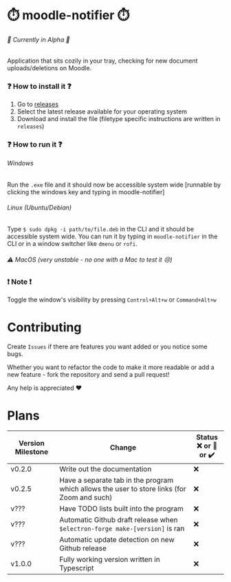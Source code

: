 # :stopwatch:	 moodle-notifier :stopwatch:
###### :construction:		Currently in Alpha :construction:	
Application that sits cozily in your tray, checking for new document uploads/deletions on Moodle.

### :question:	How to install it :question:	
1. Go to [releases](https://github.com/volovikariel/Moodle_Notifier/releases/)
2. Select the latest release available for your operating system
3. Download and install the file (filetype specific instructions are written in `releases`)

### :question: How to run it :question:
###### Windows
Run the `.exe` file and it should now be accessible system wide [runnable by clicking the windows key and typing in moodle-notifier]

###### Linux (Ubuntu/Debian)
Type `$ sudo dpkg -i path/to/file.deb` in the CLI and it should be accessible system wide.
You can run it by typing in `moodle-notifier` in the CLI or in a  window switcher like `dmenu` or `rofi`. 

###### :warning:	MacOS (very unstable - no one with a Mac to test it :cry:)

### :exclamation: Note :exclamation:
Toggle the window's visibility by pressing `Control+Alt+w` or `Command+Alt+w`

# Contributing
Create `Issues` if there are features you want added or you notice some bugs.

Whether you want to refactor the code to make it more readable or add a new feature - fork the repository and send a pull request! 

Any help is appreciated :heart:

# Plans
**Version Milestone**|**Change**|**Status**</br>:x: or :construction: or :heavy_check_mark:
---|---|---
v0.2.0 | Write out the documentation | :x:
v0.2.5 | Have a separate tab in the program which allows the user to store links (for Zoom and such) | :x:
v??? | Have TODO lists built into the program | :x:
v??? | Automatic Github draft release when `$electron-forge make-[version]` is ran | :x:
v??? | Automatic update detection on new Github release | :x:
v1.0.0 | Fully working version written in Typescript | :x:
